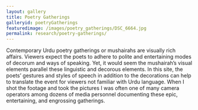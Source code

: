 ```yaml
---
layout: gallery
title: Poetry Gatherings
galleryid: poetryGatherings
featuredimage: /images/poetry_gatherings/DSC_6664.jpg
permalink: research/poetry-gatherings/
---
```

Contemporary Urdu poetry gatherings or mushairahs are visually rich affairs. Viewers expect the poets to adhere to polite and entertaining modes of decorum and ways of speaking. Yet, it would seem the mushairah’s visual elements parallel these linguistic and decorous elements. In this site, the poets’ gestures and styles of speech in addition to the decorations can help to translate the event for viewers not familiar with Urdu language. When I shot the footage and took the pictures I was often one of many camera operators among dozens of media personnel documenting these epic, entertaining, and engrossing gatherings. 